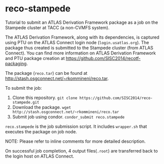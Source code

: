 reco-stampede
=============

Tutorial to submit an ATLAS Derivation Framework package as a job on the Stampede cluster at TACC (a non-CVMFS system). 

The ATLAS Derivation Framework, along with its dependencies, is captured using PTU on the ATLAS Connect login node (`login.usatlas.org`). The package thus created is submitted to the Stampede cluster (from ATLAS Connect). 
You can find more information on ATLAS Derivation Framework and PTU package creation at https://github.com/SISC2014/recotf-packaging.

The package (`reco.tar`) can be found at http://stash.osgconnect.net/~rkommineni/reco.tar.

To submit the job:

1. Clone this repository. 
    `git clone https://github.com/SISC2014/reco-stampede.git`
2. Download the package.
    `wget http://stash.osgconnect.net/~rkommineni/reco.tar`
3. Submit job using condor.
    `condor_submit reco.stampede`

`reco.stampede` is the job submission script. It includes `wrapper.sh` that executes the package on job node. 

NOTE: Please refer to inline comments for more detailed description. 
  
On successful job completion, 4 output files(`.root`) are transferred back to the login host on ATLAS Connect.

